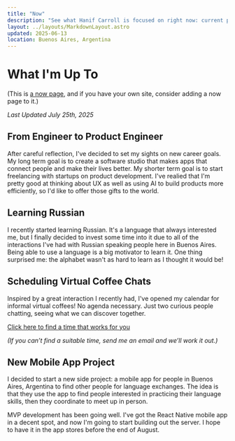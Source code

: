 ```yaml
---
title: "Now"
description: "See what Hanif Carroll is focused on right now: current projects, priorities, and what’s new."
layout: ../layouts/MarkdownLayout.astro
updated: 2025-06-13
location: Buenos Aires, Argentina
---
```


# What I'm Up To

(This is [a now page](https://nownownow.com/about), and if you have your own site, consider adding a now page to it.)

_Last Updated July 25th, 2025_

## From Engineer to Product Engineer

After careful reflection, I've decided to set my sights on new career goals. My long term goal is to create a software studio that makes apps that connect people and make their lives better. My shorter term goal is to start freelancing with startups on product development. I've realied that I'm pretty good at thinking about UX as well as using AI to build products more efficiently, so I'd like to offer those gifts to the world.

## Learning Russian

I recently started learning Russian. It's a language that always interested me, but I finally decided to invest some time into it due to all of the interactions I've had with Russian speaking people here in Buenos Aires. Being able to use a language is a big motivator to learn it. One thing surprised me: the alphabet wasn't as hard to learn as I thought it would be!

## Scheduling Virtual Coffee Chats

Inspired by a great interaction I recently had, I've opened my calendar for informal virtual coffees! No agenda necessary. Just two curious people chatting, seeing what we can discover together.

[Click here to find a time that works for you](https://www.cal.com/hanifcarroll/virtual-coffee)

_(If you can’t find a suitable time, send me an email and we’ll work it out.)_

## New Mobile App Project

I decided to start a new side project: a mobile app for people in Buenos Aires, Argentina to find other people for language exchanges. The idea is that they use the app to find people interested in practicing their language skills, then they coordinate to meet up in person.

MVP development has been going well. I've got the React Native mobile app in a decent spot, and now I'm going to start building out the server. I hope to have it in the app stores before the end of August.
